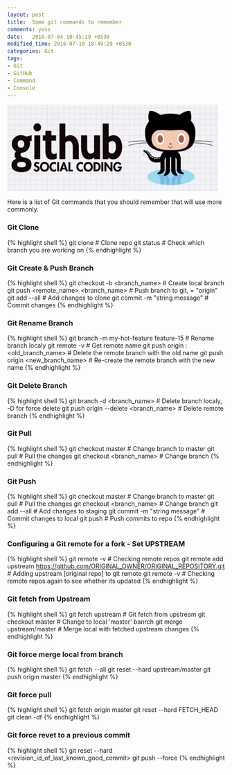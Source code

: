 ```yaml
---
layout: post
title:  Some git commands to remember
comments: yess
date:   2016-07-04 10:45:29 +0530
modified_time: 2016-07-10 10:49:29 +0530
categories: Git
tags:
- Git
- GitHub
- Command
- Console
---
```


<img src="/images/post/github-banner.png" class="img-responsive" />

Here is a list of Git commands that you should remember that will use more commonly.

### Git Clone

{% highlight shell %}
git clone <repo> # Clone repo
git status # Check which branch you are working on
{% endhighlight %}
 

### Git Create & Push Branch

{% highlight shell %}
git checkout -b <branch_name> # Create local branch
git push <remote_name> <branch_name> # Push branch to git, <remote-name> = "origin"
git add --all # Add changes to clone
git commit -m "string message" # Commit changes
{% endhighlight %}


### Git Rename Branch

{% highlight shell %}
git branch -m my-hot-feature feature-15 # Rename branch localy
git remote -v # Get remote name
git push origin :<old_branch_name> # Delete the remote branch with the old name
git push origin <new_branch_name> # Re-create the remote branch with the new name
{% endhighlight %}


### Git Delete Branch

{% highlight shell %}
git branch -d <branch_name> # Delete branch localy, -D for force delete
git push origin --delete <branch_name> # Delete remote branch
{% endhighlight %}


### Git Pull

{% highlight shell %}
git checkout master # Change branch to master
git pull # Pull the changes
git checkout <branch_name> # Change branch
{% endhighlight %}


### Git Push

{% highlight shell %}
git checkout master # Change branch to master
git pull # Pull the changes
git checkout <branch_name> # Change branch
git add --all # Add changes to staging
git commit -m "string message" # Commit changes to local
git push # Push commits to repo
{% endhighlight %}


### Configuring a Git remote for a fork - Set UPSTREAM

{% highlight shell %}
git remote -v # Checking remote repos
git remote add upstream <https://github.com/ORIGINAL_OWNER/ORIGINAL_REPOSITORY.git> # Adding upstream [original repo] to git remote
git remote -v # Checking remote repos again to see whether its updated
{% endhighlight %}


### Git fetch from Upstream

{% highlight shell %}
git fetch upstream # Git fetch from upstream
git checkout master # Change to local 'master' banrch
git merge upstream/master # Merge local with fetched upstream changes
{% endhighlight %}


### Git force merge local from branch

{% highlight shell %}
git fetch --all
git reset --hard upstream/master
git push origin master
{% endhighlight %}


### Git force pull

{% highlight shell %}
git fetch origin master
git reset --hard FETCH_HEAD
git clean -df
{% endhighlight %}


### Git force revet to a previous commit

{% highlight shell %}
git reset --hard <revision_id_of_last_known_good_commit>
git push --force
{% endhighlight %}
